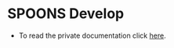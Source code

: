 # SPOONS Develop

- To read the private documentation click [here](https://github.com/Spoons-Develop/.github-private).
